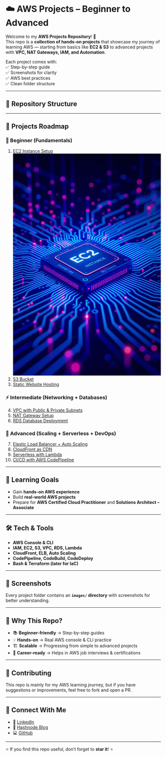 # ☁️ AWS Projects – Beginner to Advanced  

Welcome to my **AWS Projects Repository**! 🚀  
This repo is a **collection of hands-on projects** that showcase my journey of learning AWS — starting from basics like **EC2 & S3** to advanced projects with **VPC, NAT Gateways, IAM, and Automation**.  

Each project comes with:  
✅ Step-by-step guide  
✅ Screenshots for clarity  
✅ AWS best practices  
✅ Clean folder structure  

---

## 📂 Repository Structure  


---

## 📌 Projects Roadmap  

### 🔰 Beginner (Fundamentals)
1. [EC2 Instance Setup](01-ec2-instance)  
![](images/ec2.instacce.jpg)
2. [S3 Bucket ](02-s3-bucket)  
3. [Static Website Hosting](03-Static-website-hosting)  

### ⚡ Intermediate (Networking + Databases)
4. [VPC with Public & Private Subnets](04-vpc-subnets)  
5. [NAT Gateway Setup](05-nat-gateway)  
6. [RDS Database Deployment](06-rds-database)  

### 🚀 Advanced (Scaling + Serverless + DevOps)
7. [Elastic Load Balancer + Auto Scaling](07-elb-auto-scaling)  
8. [CloudFront as CDN](08-cloudfront-cdn)  
9. [Serverless with Lambda](09-lambda-functions)  
10. [CI/CD with AWS CodePipeline](10-ci-cd-codepipeline)  

---

## 🎯 Learning Goals
- Gain **hands-on AWS experience**  
- Build **real-world AWS projects**  
- Prepare for **AWS Certified Cloud Practitioner** and **Solutions Architect – Associate**  

---

## 🛠️ Tech & Tools
- **AWS Console & CLI**  
- **IAM, EC2, S3, VPC, RDS, Lambda**  
- **CloudFront, ELB, Auto Scaling**  
- **CodePipeline, CodeBuild, CodeDeploy**  
- **Bash & Terraform (later for IaC)**  

---

## 📸 Screenshots
Every project folder contains an **`images/` directory** with screenshots for better understanding.  
 

---

## 🌟 Why This Repo?
- 📚 **Beginner-friendly** → Step-by-step guides  
- 💡 **Hands-on** → Real AWS console & CLI practice  
- 🏗 **Scalable** → Progressing from simple to advanced projects  
- 🎯 **Career-ready** → Helps in AWS job interviews & certifications  

---

## 🤝 Contributing
This repo is mainly for my AWS learning journey, but if you have suggestions or improvements, feel free to fork and open a PR.  

---

## 📢 Connect With Me
- 💼 [LinkedIn](https://linkedin.com/in/ritesh-singh-092b84340)  
- 📝 [Hashnode Blog](https://ritesh-devops.hashnode.dev)  
- 💻 [GitHub](https://github.com/ritesh355)  

---

⭐ If you find this repo useful, don’t forget to **star it**! ⭐  
